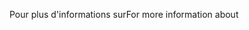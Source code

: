 <span data-ttu-id="cbd12-101">Pour plus d'informations sur</span><span class="sxs-lookup"><span data-stu-id="cbd12-101">For more information about</span></span>